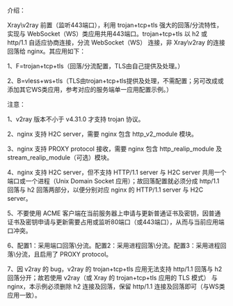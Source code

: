 介绍：

Xray\v2ray 前置（监听443端口），利用 trojan+tcp+tls 强大的回落/分流特性，实现与 WebSocket（WS）类应用共用443端口。trojan+tcp+tls 以 h2 或 http/1.1 自适应协商连接，分流 WebSocket（WS） 连接，非 Xray\v2ray 的连接回落给 nginx。其应用如下：

1、F=trojan+tcp+tls（回落/分流配置，TLS由自己提供及处理。）

2、B=vless+ws+tls（TLS由trojan+tcp+tls提供及处理，不需配置；另可改成或添加其它WS类应用，参考对应的服务端单一应用配置示例。）

注意：

1、v2ray 版本不小于 v4.31.0 才支持 trojan 协议。

2、nginx 支持 H2C server，需要 nginx 包含 http_v2_module 模块。

3、nginx 支持 PROXY protocol 接收，需要 nginx 包含 http_realip_module 及 stream_realip_module（可选）模块。

4、nginx 支持 H2C server，但不支持 HTTP/1.1 server 与 H2C server 共用一个端口或一个进程（Unix Domain Socket 应用）；故回落配置就必须分成 http/1.1 回落与 h2 回落两部分，以便分别对应 nginx 的 HTTP/1.1 server 与 H2C server。

5、不要使用 ACME 客户端在当前服务器上申请与更新普通证书及密钥，因普通证书及密钥申请与更新需要占用或监听80端口（或443端口），从而与当前应用端口冲突。

6、配置1：采用端口回落\分流。配置2：采用进程回落\分流。配置3：采用进程回落\分流，且启用了 PROXY protocol。

7、因 v2ray 的 bug，v2ray 的 trojan+tcp+tls 应用无法支持 http/1.1 回落与 h2 回落分开；故若使用 v2ray（或 Xray 的 trojan+tcp+tls 应用的 TLS 模式） 与 nginx，本示例必须删除 h2 连接及回落，保留 http/1.1 连接及回落即可（与WS类应用一致）。
